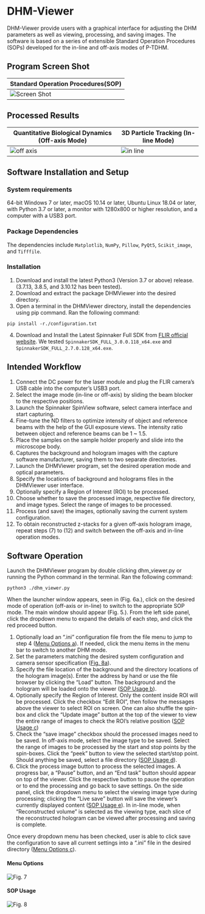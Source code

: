 DHM-Viewer
================

DHM-Viewer provide users with a graphical interface for adjusting the DHM parameters as well as viewing, processing, and saving images. The software is based on a series of extensible Standard Operation Procedures (SOPs) developed for the in-line and off-axis modes of P-TDHM.

## Program Screen Shot
| Standard Operation Procedures(SOP) |
|----------------|
|![Screen Shot](https://www.hardware-x.com/cms/attachment/2433e805-958b-46c1-8983-69b6ec5539b3/gr5.jpg)|

## Processed Results
| Quantitative Biological Dynamics (Off-axis Mode) | 3D Particle Tracking (In-line Mode) |
|----------------|----------------|
|![off axis](https://www.hardware-x.com/cms/attachment/cf425078-4fc1-4fe4-b137-6540c15eed5f/gr14.jpg)|![in line](https://www.hardware-x.com/cms/attachment/b23a7e0b-6a12-42eb-a62b-86a959e1b8b0/gr12.jpg)|

## Software Installation and Setup

### System requirements
64-bit Windows 7 or later, macOS 10.14 or later, Ubuntu Linux 18.04 or later, with Python 3.7 or later, a monitor with 1280x800 or higher resolution, and a computer with a USB3 port.

### Package Dependencies
The dependencies include `Matplotlib`, `NumPy`, `Pillow`, `PyQt5`, `Scikit_image`, and `Tifffile`.

### Installation
1. Download and install the latest Python3 (Version 3.7 or above) release. (3.7.13, 3.8.5, and 3.10.12 has been tested).
2. Download and extract the package DHMViewer into the desired directory.
3. Open a terminal in the DHMViewer directory, install the dependencies using pip command. Ran the following command:
```
pip install -r./configuration.txt
```

4. Download and Install the Latest Spinnaker Full SDK from [FLIR official website](https://www.flir.ca/support-center/iis/machine-vision/downloads/spinnaker-sdk-and-firmware-download/). We tested `SpinnakerSDK_FULL_3.0.0.118_x64.exe` and `SpinnakerSDK_FULL_2.7.0.128_x64.exe`.

## Intended Workflow
1. Connect the DC power for the laser module and plug the FLIR camera’s USB cable into the computer’s USB3 port.
2. Select the image mode (in-line or off-axis) by sliding the beam blocker to the respective positions.
3. Launch the Spinnaker SpinView software, select camera interface and start capturing.
4. Fine-tune the ND filters to optimize intensity of object and reference beams with the help of the GUI exposure views. The intensity ratio between object and reference beams can be 1 ~ 1.5.
5. Place the samples on the sample holder properly and slide into the microscope body.
6. Captures the background and hologram images with the capture software manufacturer, saving them to two separate
directories.
7. Launch the DHMViewer program, set the desired operation mode and optical parameters.
8. Specify the locations of background and holograms files in the DHMViewer user interface.
9. Optionally specify a Region of Interest (ROI) to be processed.
10. Choose whether to save the processed image, respective file directory, and image types. Select the range of images to be processed.
11. Process (and save) the images, optionally saving the current system configuration.
12. To obtain reconstructed z-stacks for a given off-axis hologram image, repeat steps (7) to (12) and switch between the off-axis
and in-line operation modes.

## Software Operation
Launch the DHMViewer program by double clicking dhm_viewer.py or running the Python command in the terminal.
Ran the following command:
```
python3 ./dhm_viewer.py
```
When the launcher window appears, seen in (Fig. 6a.), click on the desired mode of operation (off-axis or in-line) to switch to the appropriate SOP mode. The main window should appear (Fig. 5.). From the left side panel, click the dropdown menu to expand the details of each step, and click the red proceed button.

1. Optionally load an “.ini” configuration file from the file menu to jump to step 4 ([Menu Options a](#menu-options)). If needed, click the menu items in the menu bar to switch to another DHM mode.
2. Set the parameters matching the desired system configuration and camera sensor specification ([Fig. 8a](#sop-usage)).
3. Specify the file location of the background and the directory locations of the hologram image(s). Enter the address by hand or use
the file browser by clicking the “Load” button. The background and the hologram will be loaded onto the viewer ([SOP Usage b](#sop-usage)).
1. Optionally specify the Region of Interest. Only the content inside ROI will be processed. Click the checkbox “Edit ROI”, then follow the messages above the viewer to select ROI on screen. One can also shuffle the spin-box and click the “Update image”
button at the top of the viewer to view the entire range of images to check the ROI’s relative position ([SOP Usage c](#sop-usage))
1. Check the “save image” checkbox should the processed images need to be saved. In off-axis mode, select the image type to be saved. Select the range of images to be processed by the start and stop points by the spin-boxes. Click the “peek” button to view the selected
start/stop point. Should anything be saved, select a file directory ([SOP Usage d](#sop-usage)).
1. Click the process image button to process the selected images. A progress bar, a “Pause” button, and an “End task” button should
appear on top of the viewer. Click the respective button to pause the operation or to end the processing and go back to save settings. On the side panel, click the dropdown menu to select the viewing image type during processing; clicking the “Live save” button will save the viewer’s currently displayed content ([SOP Usage e](#sop-usage)). In in-line mode, when “Reconstructed volume” is selected as the viewing type, each slice of the reconstructed hologram can be viewed after processing and saving is complete.

Once every dropdown menu has been checked, user is able to click save the configuration to save all current settings into a “.ini” file in the desired directory ([Menu Options c](#menu-options)).

#### Menu Options
![Fig. 7][1]

#### SOP Usage
![Fig. 8][2]

[1]: https://www.hardware-x.com/cms/attachment/351e360a-9cf5-484a-90c4-6fc97a72632f/gr7.jpg
[2]: https://www.hardware-x.com/cms/attachment/741e077d-fb08-4f9b-875f-5a3133fcdd30/gr8.jpg